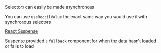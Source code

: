 <TimeStamp start="0:07" end="0:12">
  
  Selectors can easily be made asynchronous
  
</TimeStamp>

<TimeStamp start="2:09" end="2:16">
  
  You can use `useRecoilValue` the exact same way you would use it with synchronous selectors
  
</TimeStamp>

<TimeStamp start="2:30" end="2:40">
  
  [React Suspense](https://reactjs.org/docs/concurrent-mode-suspense.html)
  
</TimeStamp>

<TimeStamp start="2:57" end="3:04">
  
  Suspense provided a `fallback` component for when the data hasn't loaded or fails to load
  
</TimeStamp>